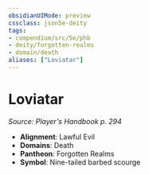 ```yaml
---
obsidianUIMode: preview
cssclass: json5e-deity
tags:
- compendium/src/5e/phb
- deity/forgotten-realms
- domain/death
aliases: ["Loviatar"]
---
```

# Loviatar
*Source: Player's Handbook p. 294* 

- **Alignment**: Lawful Evil
- **Domains**: Death
- **Pantheon**: Forgotten Realms
- **Symbol**: Nine-tailed barbed scourge